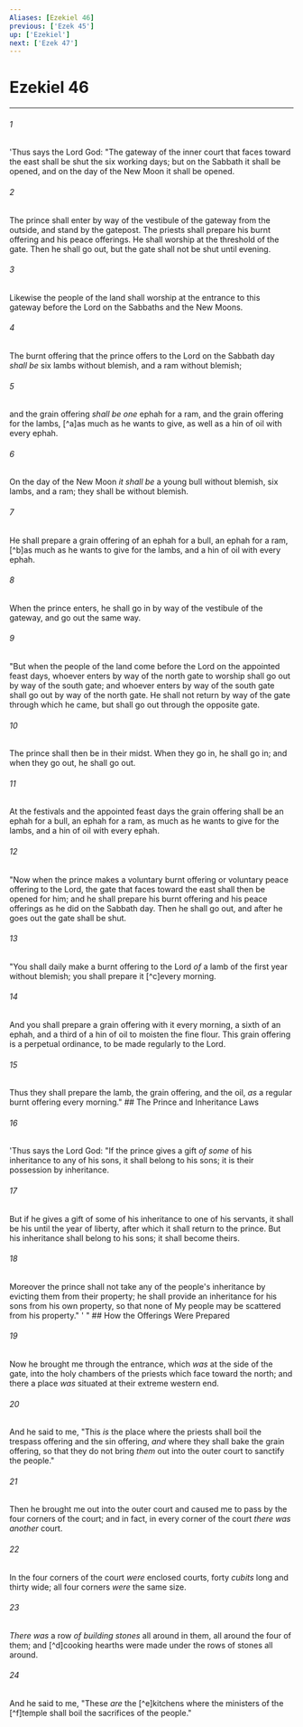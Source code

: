 ```yaml
---
Aliases: [Ezekiel 46]
previous: ['Ezek 45']
up: ['Ezekiel']
next: ['Ezek 47']
---
```

# Ezekiel 46

***


###### 1 
'Thus says the Lord God: "The gateway of the inner court that faces toward the east shall be shut the six working days; but on the Sabbath it shall be opened, and on the day of the New Moon it shall be opened. 

###### 2 
The prince shall enter by way of the vestibule of the gateway from the outside, and stand by the gatepost. The priests shall prepare his burnt offering and his peace offerings. He shall worship at the threshold of the gate. Then he shall go out, but the gate shall not be shut until evening. 

###### 3 
Likewise the people of the land shall worship at the entrance to this gateway before the Lord on the Sabbaths and the New Moons. 

###### 4 
The burnt offering that the prince offers to the Lord on the Sabbath day _shall be_ six lambs without blemish, and a ram without blemish; 

###### 5 
and the grain offering _shall be one_ ephah for a ram, and the grain offering for the lambs, [^a]as much as he wants to give, as well as a hin of oil with every ephah. 

###### 6 
On the day of the New Moon _it shall be_ a young bull without blemish, six lambs, and a ram; they shall be without blemish. 

###### 7 
He shall prepare a grain offering of an ephah for a bull, an ephah for a ram, [^b]as much as he wants to give for the lambs, and a hin of oil with every ephah. 

###### 8 
When the prince enters, he shall go in by way of the vestibule of the gateway, and go out the same way. 

###### 9 
"But when the people of the land come before the Lord on the appointed feast days, whoever enters by way of the north gate to worship shall go out by way of the south gate; and whoever enters by way of the south gate shall go out by way of the north gate. He shall not return by way of the gate through which he came, but shall go out through the opposite gate. 

###### 10 
The prince shall then be in their midst. When they go in, he shall go in; and when they go out, he shall go out. 

###### 11 
At the festivals and the appointed feast days the grain offering shall be an ephah for a bull, an ephah for a ram, as much as he wants to give for the lambs, and a hin of oil with every ephah. 

###### 12 
"Now when the prince makes a voluntary burnt offering or voluntary peace offering to the Lord, the gate that faces toward the east shall then be opened for him; and he shall prepare his burnt offering and his peace offerings as he did on the Sabbath day. Then he shall go out, and after he goes out the gate shall be shut. 

###### 13 
"You shall daily make a burnt offering to the Lord _of_ a lamb of the first year without blemish; you shall prepare it [^c]every morning. 

###### 14 
And you shall prepare a grain offering with it every morning, a sixth of an ephah, and a third of a hin of oil to moisten the fine flour. This grain offering is a perpetual ordinance, to be made regularly to the Lord. 

###### 15 
Thus they shall prepare the lamb, the grain offering, and the oil, _as_ a regular burnt offering every morning." ## The Prince and Inheritance Laws 

###### 16 
'Thus says the Lord God: "If the prince gives a gift _of some_ of his inheritance to any of his sons, it shall belong to his sons; it is their possession by inheritance. 

###### 17 
But if he gives a gift of some of his inheritance to one of his servants, it shall be his until the year of liberty, after which it shall return to the prince. But his inheritance shall belong to his sons; it shall become theirs. 

###### 18 
Moreover the prince shall not take any of the people's inheritance by evicting them from their property; he shall provide an inheritance for his sons from his own property, so that none of My people may be scattered from his property." ' " ## How the Offerings Were Prepared 

###### 19 
Now he brought me through the entrance, which _was_ at the side of the gate, into the holy chambers of the priests which face toward the north; and there a place _was_ situated at their extreme western end. 

###### 20 
And he said to me, "This _is_ the place where the priests shall boil the trespass offering and the sin offering, _and_ where they shall bake the grain offering, so that they do not bring _them_ out into the outer court to sanctify the people." 

###### 21 
Then he brought me out into the outer court and caused me to pass by the four corners of the court; and in fact, in every corner of the court _there was another_ court. 

###### 22 
In the four corners of the court _were_ enclosed courts, forty _cubits_ long and thirty wide; all four corners _were_ the same size. 

###### 23 
_There was_ a row _of building stones_ all around in them, all around the four of them; and [^d]cooking hearths were made under the rows of stones all around. 

###### 24 
And he said to me, "These _are_ the [^e]kitchens where the ministers of the [^f]temple shall boil the sacrifices of the people."
